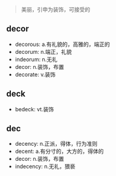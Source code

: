 > 美丽，引申为装饰，可接受的

## decor

- decorous: a.有礼貌的，高雅的，端正的
- decorum: n.端正，礼貌
- indeorum: n.无礼
- decor: n.装饰，布置
- decorate: v.装饰

## deck

- bedeck: vt.装饰

## dec

- decency: n.正派，得体，行为准则
- decent: a.有分寸的，大方的，得体的
- decor: n.装饰，布置
- indecency: n.无礼，猥亵